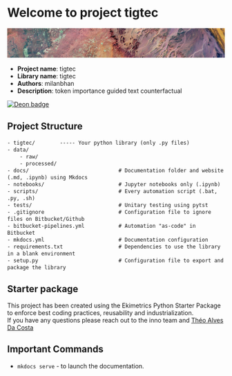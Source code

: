 # Welcome to project tigtec
![](assets/banner.png)

- **Project name**: tigtec
- **Library name**: tigtec
- **Authors**: milanbhan
- **Description**: token importance guided text counterfactual

[![Deon badge](https://img.shields.io/badge/ethics%20checklist-deon-brightgreen.svg?style=popout-square)](http://deon.drivendata.org/)



## Project Structure
```
- tigtec/        ----- Your python library (only .py files)
- data/
    - raw/
    - processed/
- docs/                             # Documentation folder and website (.md, .ipynb) using Mkdocs
- notebooks/                        # Jupyter notebooks only (.ipynb)
- scripts/                          # Every automation script (.bat, .py, .sh)
- tests/                            # Unitary testing using pytst
- .gitignore                        # Configuration file to ignore files on Bitbucket/Github
- bitbucket-pipelines.yml           # Automation "as-code" in Bitbucket
- mkdocs.yml                        # Documentation configuration
- requirements.txt                  # Dependencies to use the library in a blank environment
- setup.py                          # Configuration file to export and package the library                   
```


## Starter package
This project has been created using the Ekimetrics Python Starter Package to enforce best coding practices, reusability and industrialization. <br>
If you have any questions please reach out to the inno team and [Théo Alves Da Costa](mailto:theo.alvesdacosta@ekimetrics.com)



## Important Commands

* `mkdocs serve` - to launch the documentation.